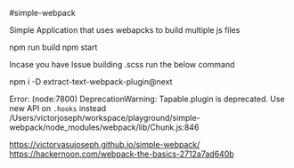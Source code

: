 #simple-webpack

Simple Application that uses webapcks to build multiple js files

npm run build
npm start

Incase you have Issue building .scss run the below command

npm i -D extract-text-webpack-plugin@next

Error:
(node:7800) DeprecationWarning: Tapable.plugin is deprecated. Use new API on `.hooks` instead
/Users/victorjoseph/workspace/playground/simple-webpack/node_modules/webpack/lib/Chunk.js:846

https://victorvasujoseph.github.io/simple-webpack/
https://hackernoon.com/webpack-the-basics-2712a7ad640b
